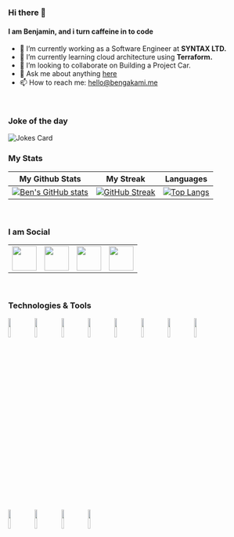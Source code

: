 
### Hi there 👋

#### I am Benjamin, and i turn caffeine in to code

- 🔭 I’m currently working as a Software Engineer at **SYNTAX LTD.**
- 🌱 I’m currently learning cloud architecture using **Terraform.**
- 👯 I’m looking to collaborate on Building a Project Car.
- 💬 Ask me about anything [here](https://github.com/jafar690/jafar690/issues)
- 📫 How to reach me: hello@bengakami.me

<br />

### Joke of the day
![Jokes Card](https://readme-jokes.vercel.app/api)

### My Stats
|                                                      **My Github Stats**                                                      |                                                      **My Streak**                                                      |                                                      **Languages**                                                      |
| :----------------------------------------------------------------------------------------------------------------------------: | :----------------------------------------------------------------------------------------------------------------------------: | :----------------------------------------------------------------------------------------------------------------------------: |
| [![Ben's GitHub stats](https://github-readme-stats.vercel.app/api?username=jafar690&count_private=true&show_icons=true)](https://github.com/jafar690) |[![GitHub Streak](https://github-readme-streak-stats.herokuapp.com/?user=jafar690)](https://github.com/jafar690) |[![Top Langs](https://github-readme-stats.vercel.app/api/top-langs/?username=jafar690&show_icons=true&layout=compact&langs_count=8)](https://github.com/jafar690) |


<br />

### I am Social
<table>
    <tbody>
        <tr>
            <td><a href="https://www.linkedin.com/in/gakami/">
            <img height="50" src="https://www.vectorlogo.zone/logos/linkedin/linkedin-ar21.svg" />
            </a></td>
            <td><a href="https://twitter.com/GakamiBenjamin">
            <img height="50" src="https://www.vectorlogo.zone/logos/twitter/twitter-ar21.svg"/>
            </a></td>
            <td><a href="https://www.instagram.com/benjamin_gakami">
            <img height="50" src="https://www.vectorlogo.zone/logos/instagram/instagram-ar21.svg" />
            </a></td>
            <td><a href="mailto:hello@bengakami.me">
            <img height="50" src="https://www.vectorlogo.zone/logos/gmail/gmail-ar21.svg" />
            </a></td>
        </tr>
    </tbody>
</table>

<br />

### Technologies & Tools

<code><img width="10%" src="https://www.vectorlogo.zone/logos/laravel/laravel-ar21.svg"></code>
<code><img width="10%" src="https://www.vectorlogo.zone/logos/vuejs/vuejs-ar21.svg"></code>
<code><img width="10%" src="https://www.vectorlogo.zone/logos/nodejs/nodejs-ar21.svg"></code>
<code><img width="10%" src="https://www.vectorlogo.zone/logos/dartlang/dartlang-ar21.svg"></code>
<code><img width="10%" src="https://www.vectorlogo.zone/logos/tailwindcss/tailwindcss-ar21.svg"></code>
<code><img width="10%" src="https://www.vectorlogo.zone/logos/getbootstrap/getbootstrap-ar21.svg"></code>
<code><img width="10%" src="https://www.vectorlogo.zone/logos/php/php-ar21.svg"></code>
<code><img width="10%" src="https://www.vectorlogo.zone/logos/w3_css/w3_css-ar21.svg"></code>
<br />
<code><img width="10%" src="https://www.vectorlogo.zone/logos/flutterio/flutterio-ar21.svg"></code>
<code><img width="10%" src="https://www.vectorlogo.zone/logos/javascript/javascript-ar21.svg"></code>
<code><img width="10%" src="https://www.vectorlogo.zone/logos/git-scm/git-scm-ar21.svg"></code>
<code><img width="10%" src="https://www.vectorlogo.zone/logos/github/github-ar21.svg"></code>
